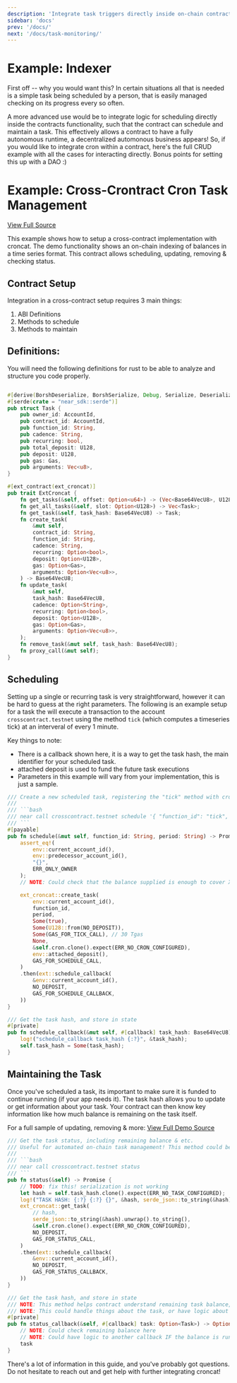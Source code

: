 ```yaml
---
description: 'Integrate task triggers directly inside on-chain contracts'
sidebar: 'docs'
prev: '/docs/'
next: '/docs/task-monitoring/'
---
```


# Example: Indexer

First off -- why you would want this?
In certain situations all that is needed is a simple task being scheduled by a person, that is easily managed checking on its progress every so often.

A more advanced use would be to integrate logic for scheduling directly inside the contracts functionality, such that the contract can schedule and maintain a task. This effectively allows a contract to have a fully autonomous runtime, a decentralized automonous business appears! So, if you would like to integrate cron within a contract, here's the full CRUD example with all the cases for interacting directly. Bonus points for setting this up with a DAO :)

# Example: Cross-Crontract Cron Task Management

[View Full Source](https://github.com/Cron-Near/contracts/tree/main/examples/cross-contract)

This example shows how to setup a cross-contract implementation with croncat. The demo functionality shows an on-chain indexing of balances in a time series format. This contract allows scheduling, updating, removing & checking status.

## Contract Setup

Integration in a cross-contract setup requires 3 main things:
1. ABI Definitions
2. Methods to schedule
3. Methods to maintain

## Definitions:

You will need the following definitions for rust to be able to analyze and structure you code properly.

```rust

#[derive(BorshDeserialize, BorshSerialize, Debug, Serialize, Deserialize, PartialEq)]
#[serde(crate = "near_sdk::serde")]
pub struct Task {
    pub owner_id: AccountId,
    pub contract_id: AccountId,
    pub function_id: String,
    pub cadence: String,
    pub recurring: bool,
    pub total_deposit: U128,
    pub deposit: U128,
    pub gas: Gas,
    pub arguments: Vec<u8>,
}

#[ext_contract(ext_croncat)]
pub trait ExtCroncat {
    fn get_tasks(&self, offset: Option<u64>) -> (Vec<Base64VecU8>, U128);
    fn get_all_tasks(&self, slot: Option<U128>) -> Vec<Task>;
    fn get_task(&self, task_hash: Base64VecU8) -> Task;
    fn create_task(
        &mut self,
        contract_id: String,
        function_id: String,
        cadence: String,
        recurring: Option<bool>,
        deposit: Option<U128>,
        gas: Option<Gas>,
        arguments: Option<Vec<u8>>,
    ) -> Base64VecU8;
    fn update_task(
        &mut self,
        task_hash: Base64VecU8,
        cadence: Option<String>,
        recurring: Option<bool>,
        deposit: Option<U128>,
        gas: Option<Gas>,
        arguments: Option<Vec<u8>>,
    );
    fn remove_task(&mut self, task_hash: Base64VecU8);
    fn proxy_call(&mut self);
}
```

## Scheduling

Setting up a single or recurring task is very straightforward, however it can be hard to guess at the right parameters. The following is an example setup for a task the will execute a transaction to the account `crosscontract.testnet` using the method `tick` (which computes a timeseries tick) at an interveral of every 1 minute.

Key things to note:
* There is a callback shown here, it is a way to get the task hash, the main identifier for your scheduled task.
* attached deposit is used to fund the future task executions
* Parameters in this example will vary from your implementation, this is just a sample.

```rust
/// Create a new scheduled task, registering the "tick" method with croncat
///
/// ```bash
/// near call crosscontract.testnet schedule '{ "function_id": "tick", "period": "0 */1 * * * *" }' --accountId YOUR_ACCOUNT.testnet
/// ```
#[payable]
pub fn schedule(&mut self, function_id: String, period: String) -> Promise {
    assert_eq!(
        env::current_account_id(),
        env::predecessor_account_id(),
        "{}",
        ERR_ONLY_OWNER
    );
    // NOTE: Could check that the balance supplied is enough to cover XX task calls.

    ext_croncat::create_task(
        env::current_account_id(),
        function_id,
        period,
        Some(true),
        Some(U128::from(NO_DEPOSIT)),
        Some(GAS_FOR_TICK_CALL), // 30 Tgas
        None,
        &self.cron.clone().expect(ERR_NO_CRON_CONFIGURED),
        env::attached_deposit(),
        GAS_FOR_SCHEDULE_CALL,
    )
    .then(ext::schedule_callback(
        &env::current_account_id(),
        NO_DEPOSIT,
        GAS_FOR_SCHEDULE_CALLBACK,
    ))
}

/// Get the task hash, and store in state
#[private]
pub fn schedule_callback(&mut self, #[callback] task_hash: Base64VecU8) {
    log!("schedule_callback task_hash {:?}", &task_hash);
    self.task_hash = Some(task_hash);
}
```

## Maintaining the Task

Once you've scheduled a task, its important to make sure it is funded to continue running (if your app needs it). The task hash allows you to update or get information about your task. Your contract can then know key information like how much balance is remaining on the task itself.

For a full sample of updating, removing & more: [View Full Demo Source](https://github.com/Cron-Near/contracts/tree/main/examples/cross-contract)

```rust
/// Get the task status, including remaining balance & etc.
/// Useful for automated on-chain task management! This method could be scheduled as well, and manage re-funding tasks or changing tasks on new data.
///
/// ```bash
/// near call crosscontract.testnet status
/// ```
pub fn status(&self) -> Promise {
    // TODO: fix this! serialization is not working
    let hash = self.task_hash.clone().expect(ERR_NO_TASK_CONFIGURED);
    log!("TASK HASH: {:?} {:?} {}", &hash, serde_json::to_string(&hash).unwrap(), serde_json::to_string(&hash).unwrap());
    ext_croncat::get_task(
        // hash,
        serde_json::to_string(&hash).unwrap().to_string(),
        &self.cron.clone().expect(ERR_NO_CRON_CONFIGURED),
        NO_DEPOSIT,
        GAS_FOR_STATUS_CALL,
    )
    .then(ext::schedule_callback(
        &env::current_account_id(),
        NO_DEPOSIT,
        GAS_FOR_STATUS_CALLBACK,
    ))
}

/// Get the task hash, and store in state
/// NOTE: This method helps contract understand remaining task balance, in case more is needed to continue running.
/// NOTE: This could handle things about the task, or have logic about changing the task in some way.
#[private]
pub fn status_callback(&self, #[callback] task: Option<Task>) -> Option<Task> {
    // NOTE: Could check remaining balance here
    // NOTE: Could have logic to another callback IF the balance is running low
    task
}
```

There's a lot of information in this guide, and you've probably got questions. Do not hesitate to reach out and get help with further integrating croncat!